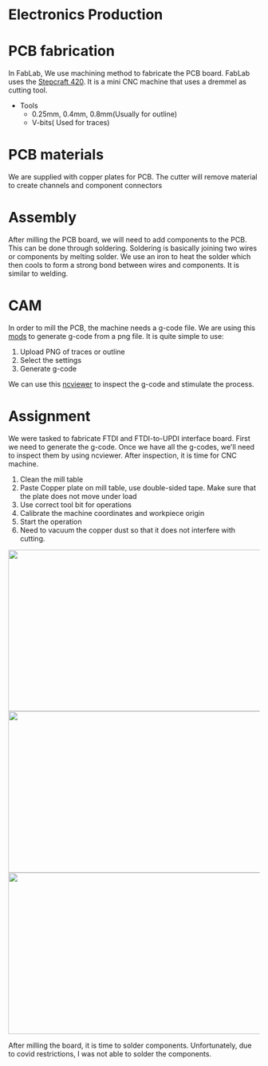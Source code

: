 # Electronics Production

# PCB fabrication

In FabLab, We use machining method to fabricate the PCB board. FabLab uses the [Stepcraft 420](https://shop.stepcraft-systems.com/stepcraft-2-420-construction-kit). It is a mini CNC machine that uses a dremmel as cutting tool.
- Tools
  - 0.25mm, 0.4mm, 0.8mm(Usually for outline)
  - V-bits( Used for traces)

# PCB materials

We are supplied with copper plates for PCB. The cutter will remove material to create channels and component connectors

# Assembly

After milling the PCB board, we will need to add components to the PCB. This can be done through soldering. Soldering is basically joining two wires or components by melting solder. We use an iron to heat the solder which then cools to form a strong bond between wires and components. It is similar to welding.

# CAM

In order to mill the PCB, the machine needs a g-code file. We are using this [mods](https://skeatz.github.io/mods/) to generate g-code from a png file. It is quite simple to use:

1. Upload PNG of traces or outline
2. Select the settings
3. Generate g-code

We can use this [ncviewer](https://ncviewer.com/) to inspect the g-code and stimulate the process.

# Assignment

We were tasked to fabricate FTDI and FTDI-to-UPDI interface board. First we need to generate the g-code. Once we have all the g-codes, we'll need to inspect them by using ncviewer. After inspection, it is time for CNC machine.

1. Clean the mill table
2. Paste Copper plate on mill table, use double-sided tape. Make sure that the plate does not move under load
3. Use correct tool bit for operations
4. Calibrate the machine coordinates and workpiece origin
5. Start the operation
6. Need to vacuum the copper dust  so that it does not interfere with cutting.

<img src="/EP1001/Images/eproduction/IMG_20210517_174225.jpg" style="width:576px;height:324px;">

<img src="/EP1001/Images/eproduction/IMG_20210517_174234.jpg" style="width:576px;height:324px;">

<img src="/EP1001/Images/eproduction/IMG_20210517_175535.jpg" style="width:576px;height:324px;">

After milling the board, it is time to solder components. Unfortunately, due to covid restrictions, I was not able to solder the components.

